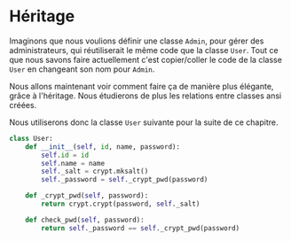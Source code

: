 Héritage
========

Imaginons que nous voulions définir une classe `Admin`, pour gérer des administrateurs, qui réutiliserait le même code que la classe `User`.
Tout ce que nous savons faire actuellement c'est copier/coller le code de la classe `User` en changeant son nom pour `Admin`.

Nous allons maintenant voir comment faire ça de manière plus élégante, grâce à l'héritage. Nous étudierons de plus les relations entre classes ansi créées.

Nous utiliserons donc la classe `User` suivante pour la suite de ce chapitre.

```python
class User:
    def __init__(self, id, name, password):
        self.id = id
        self.name = name
        self._salt = crypt.mksalt()
        self._password = self._crypt_pwd(password)

    def _crypt_pwd(self, password):
        return crypt.crypt(password, self._salt)

    def check_pwd(self, password):
        return self._password == self._crypt_pwd(password)
```
